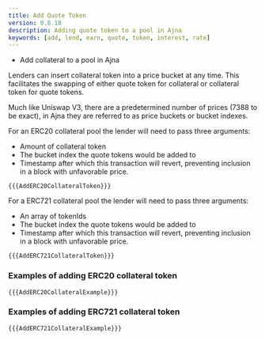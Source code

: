 ```yaml
---
title: Add Quote Token
version: 0.8.18
description: Adding quote token to a pool in Ajna
keywords: [add, lend, earn, quote, token, interest, rate]
---
```


- Add collateral to a pool in Ajna

Lenders can insert collateral token into a price bucket at any time. This facilitates the swapping of either quote token for collateral or collateral token for quote tokens.

Much like Uniswap V3, there are a predetermined number of prices (7388 to be exact), in Ajna they are referred to as price buckets or bucket indexes.

For an ERC20 collateral pool the lender will need to pass three arguments:

- Amount of collateral token
- The bucket index the quote tokens would be added to
- Timestamp after which this transaction will revert, preventing inclusion in a block with unfavorable price.

```solidity
{{{AddERC20CollateralToken}}}
```

For a ERC721 collateral pool the lender will need to pass three arguments:

- An array of tokenIds
- The bucket index the quote tokens would be added to
- Timestamp after which this transaction will revert, preventing inclusion in a block with unfavorable price.

```solidity
{{{AddERC721CollateralToken}}}
```

### Examples of adding ERC20 collateral token

```solidity
{{{AddERC20CollateralExample}}}
```

### Examples of adding ERC721 collateral token

```solidity
{{{AddERC721CollateralExample}}}
```
